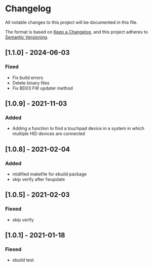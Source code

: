 # Changelog

All notable changes to this project will be documented in this file.

The format is based on [Keep a Changelog](https://keepachangelog.com/en/1.0.0/),
and this project adheres to [Semantic Versioning](https://semver.org/spec/v2.0.0.html).


## [1.1.0] - 2024-06-03

### Fixed

- Fix build errors
- Delete binary files
- Fix BD03 FW updater method

## [1.0.9] - 2021-11-03

### Added

- Adding a function to find a touchpad device in a system in which multiple HID devices are connected

## [1.0.8] - 2021-02-04

### Added

- midified makefile for ebuild package
- skip verify after fwupdate

## [1.0.5] - 2021-02-03

### Fiexed

- skip verify

## [1.0.1] - 2021-01-18

### Fiexed

- ebuild test
